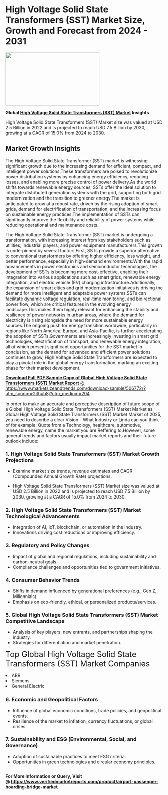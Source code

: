 <H1>High Voltage Solid State Transformers (SST) Market Size, Growth and Forecast from 2024 - 2031</H1><img class="aligncenter size-medium wp-image-584254" src="https://thirdeyenews.in/wp-content/uploads/2024/09/Global-Market-Research-300x168.jpeg" alt="" width="300" height="168" /><p><strong>Global&nbsp;<a href="https://www.marketsizeandtrends.com/download-sample/506772/?utm_source=Github8j?utm_medium=204">High Voltage Solid State Transformers (SST) Market</a> Insights</strong></p><p>High Voltage Solid State Transformers (SST) Market size was valued at USD 2.5 Billion in 2022 and is projected to reach USD 7.5 Billion by 2030, growing at a CAGR of 15.0% from 2024 to 2030.</p><p><h2>Market Growth Insights</h2> <p>The High Voltage Solid State Transformer (SST) market is witnessing significant growth due to the increasing demand for efficient, compact, and intelligent power solutions.These transformers are poised to revolutionize power distribution systems by enhancing energy efficiency, reducing losses, and enabling more precise control of power delivery.As the world shifts towards renewable energy sources, SSTs offer the ideal solution to integrate distributed generation systems with the grid, supporting both grid modernization and the transition to greener energy.The market is anticipated to grow at a robust rate, driven by the rising adoption of smart grids, demand for electrification of transportation, and the increasing focus on sustainable energy practices.The implementation of SSTs can significantly improve the flexibility and reliability of power systems while reducing operational and maintenance costs.<a href="#"></a></p> <p>The High Voltage Solid State Transformer (SST) market is undergoing a transformation, with increasing interest from key stakeholders such as utilities, industrial players, and power equipment manufacturers.This growth is underpinned by several factors.First, SSTs provide a superior alternative to conventional transformers by offering higher efficiency, less weight, and better performance, especially in high-demand environments.With the rapid advancements in power electronics and semiconductor technologies, the development of SSTs is becoming more cost-effective, enabling their integration into various applications such as smart grids, renewable energy integration, and electric vehicle (EV) charging infrastructure.Additionally, the expansion of smart cities and grid modernization initiatives is driving the demand for more intelligent and adaptable power systems.SSTs can facilitate dynamic voltage regulation, real-time monitoring, and bidirectional power flow, which are critical features in the evolving energy landscape.This makes them highly relevant for enhancing the stability and resilience of power networks in urban areas, where the demand for electricity is rising alongside the need for more sustainable energy sources.The ongoing push for energy transition worldwide, particularly in regions like North America, Europe, and Asia-Pacific, is further accelerating the adoption of SSTs.Governments are increasingly investing in smart grid technologies, electrification of transport, and renewable energy integration, all of which present significant opportunities for the SST market.In conclusion, as the demand for advanced and efficient power solutions continues to grow, High Voltage Solid State Transformers are expected to play a pivotal role in the global energy transformation, marking an exciting phase for their market development.<a href="#"></p><p><span class=""><strong>Download Full PDF Sample Copy of Global High Voltage Solid State Transformers (SST) Market Report</strong> @ <a href="https://www.marketsizeandtrends.com/download-sample/506772/?utm_source=Github8j?utm_medium=204" target="_blank">https://www.marketsizeandtrends.com/download-sample/506772/?utm_source=Github8j?utm_medium=204</a></span></p><p>In order to make an accurate and perceptive description of future scope of a Global&nbsp;High Voltage Solid State Transformers (SST) Market Market as Global&nbsp;High Voltage Solid State Transformers (SST) Market Market of 2025, you need to describe a clear Vision &ndash; What Industry or Linda can you think of for example: Quote from a Technology, healthcare, automotive, renewable energy, name the market you are Reffering to.However, some general trends and factors usually impact market reports and their future outlook include:</p><h3>1.&nbsp;<strong>High Voltage Solid State Transformers (SST) Market Growth Projections</strong></h3><ul><li>Examine market size trends, revenue estimates and CAGR (Compounded Annual Growth Rate) projections.</li><li><p>High Voltage Solid State Transformers (SST) Market size was valued at USD 2.5 Billion in 2022 and is projected to reach USD 7.5 Billion by 2030, growing at a CAGR of 15.0% from 2024 to 2030.</p></li></ul><h3>2.&nbsp;<strong>High Voltage Solid State Transformers (SST) Market Technological Advancements</strong></h3><ul><li>Integration of AI, IoT, blockchain, or automation in the industry.</li><li>Innovations driving cost reductions or improving efficiency.</li></ul><h3>3.&nbsp;<strong>Regulatory and Policy Changes</strong></h3><ul><li>Impact of global and regional regulations, including sustainability and carbon-neutral goals.</li><li>Compliance challenges and opportunities tied to government initiatives.</li></ul><h3>4.&nbsp;<strong>Consumer Behavior Trends</strong></h3><ul><li>Shifts in demand influenced by generational preferences (e.g., Gen Z, Millennials).</li><li>Emphasis on eco-friendly, ethical, or personalized products/services.</li></ul><h3>5.&nbsp;<strong>Global High Voltage Solid State Transformers (SST) Market Competitive Landscape</strong></h3><ul><li>Analysis of key players, new entrants, and partnerships shaping the industry.</li><li>Strategies for differentiation and market penetration.</li></ul><p data-pm-slice="1 1 []"><span style="color: inherit; font-family: inherit; font-size: 25px;">Top Global High Voltage Solid State Transformers (SST) Market Companies</span></p><div class="" data-test-id=""><p><li>ABB</li><li> Siemens</li><li> General Electric</li></p></div><h3>6.&nbsp;<strong>Economic and Geopolitical Factors</strong></h3><ul><li>Influence of global economic conditions, trade policies, and geopolitical events.</li><li>Resilience of the market to inflation, currency fluctuations, or global crises.</li></ul><h3>7.&nbsp;<strong>Sustainability and ESG (Environmental, Social, and Governance)</strong></h3><ul><li>Adoption of sustainable practices to meet ESG criteria.</li><li>Opportunities in green technologies and circular economy principles.</li></ul><h2><strong style="font-size: 14px;">For More Information or Query, Visit @&nbsp;</strong><a style="background-color: #ffffff; font-size: 14px;" href="https://www.marketsizeandtrends.com/report/high-voltage-solid-state-transformers-sst-market/" target="_blank">https://www.verifiedmarketreports.com/product/airport-passenger-boarding-bridge-market</a></h2>